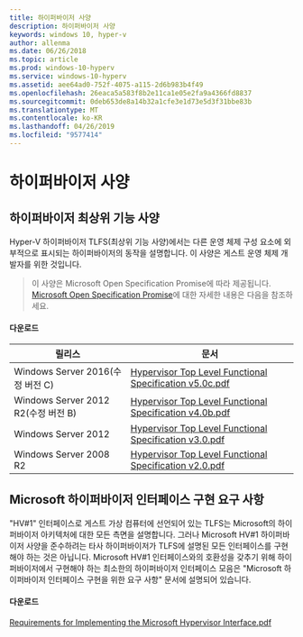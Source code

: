 ```yaml
---
title: 하이퍼바이저 사양
description: 하이퍼바이저 사양
keywords: windows 10, hyper-v
author: allenma
ms.date: 06/26/2018
ms.topic: article
ms.prod: windows-10-hyperv
ms.service: windows-10-hyperv
ms.assetid: aee64ad0-752f-4075-a115-2d6b983b4f49
ms.openlocfilehash: 26eaca5a583f8b2e11ca1e05e2fa9a4366fd8837
ms.sourcegitcommit: 0deb653de8a14b32a1cfe3e1d73e5d3f31bbe83b
ms.translationtype: MT
ms.contentlocale: ko-KR
ms.lasthandoff: 04/26/2019
ms.locfileid: "9577414"
---
```

# <a name="hypervisor-specifications"></a>하이퍼바이저 사양

## <a name="hypervisor-top-level-functional-specification"></a>하이퍼바이저 최상위 기능 사양

Hyper-V 하이퍼바이저 TLFS(최상위 기능 사양)에서는 다른 운영 체제 구성 요소에 외부적으로 표시되는 하이퍼바이저의 동작을 설명합니다. 이 사양은 게스트 운영 체제 개발자를 위한 것입니다.
  
> 이 사양은 Microsoft Open Specification Promise에 따라 제공됩니다.  [Microsoft Open Specification Promise](https://msdn.microsoft.com/en-us/openspecifications)에 대한 자세한 내용은 다음을 참조하세요.  

#### <a name="download"></a>다운로드
릴리스 | 문서
--- | ---
Windows Server 2016(수정 버전 C) | [Hypervisor Top Level Functional Specification v5.0c.pdf](https://github.com/MicrosoftDocs/Virtualization-Documentation/raw/live/tlfs/Hypervisor%20Top%20Level%20Functional%20Specification%20v5.0C.pdf)
Windows Server 2012 R2(수정 버전 B) | [Hypervisor Top Level Functional Specification v4.0b.pdf](https://github.com/Microsoft/Virtualization-Documentation/raw/master/tlfs/Hypervisor%20Top%20Level%20Functional%20Specification%20v4.0b.pdf)
Windows Server 2012 | [Hypervisor Top Level Functional Specification v3.0.pdf](https://github.com/Microsoft/Virtualization-Documentation/raw/master/tlfs/Hypervisor%20Top%20Level%20Functional%20Specification%20v3.0.pdf)
Windows Server 2008 R2 | [Hypervisor Top Level Functional Specification v2.0.pdf](https://github.com/Microsoft/Virtualization-Documentation/raw/master/tlfs/Hypervisor%20Top%20Level%20Functional%20Specification%20v2.0.pdf)

## <a name="requirements-for-implementing-the-microsoft-hypervisor-interface"></a>Microsoft 하이퍼바이저 인터페이스 구현 요구 사항

"HV#1" 인터페이스로 게스트 가상 컴퓨터에 선언되어 있는 TLFS는 Microsoft의 하이퍼바이저 아키텍처에 대한 모든 측면을 설명합니다.  그러나 Microsoft HV#1 하이퍼바이저 사양을 준수하려는 타사 하이퍼바이저가 TLFS에 설명된 모든 인터페이스를 구현해야 하는 것은 아닙니다. Microsoft HV#1 인터페이스와의 호환성을 갖추기 위해 하이퍼바이저에서 구현해야 하는 최소한의 하이퍼바이저 인터페이스 모음은 "Microsoft 하이퍼바이저 인터페이스 구현을 위한 요구 사항" 문서에 설명되어 있습니다.

#### <a name="download"></a>다운로드

[Requirements for Implementing the Microsoft Hypervisor Interface.pdf](https://github.com/Microsoft/Virtualization-Documentation/raw/master/tlfs/Requirements%20for%20Implementing%20the%20Microsoft%20Hypervisor%20Interface.pdf)
